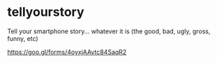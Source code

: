 # tellyourstory
Tell your smartphone story... whatever it is (the good, bad, ugly, gross, funny, etc)

https://goo.gl/forms/4oyxjAAvtc84SaqR2
